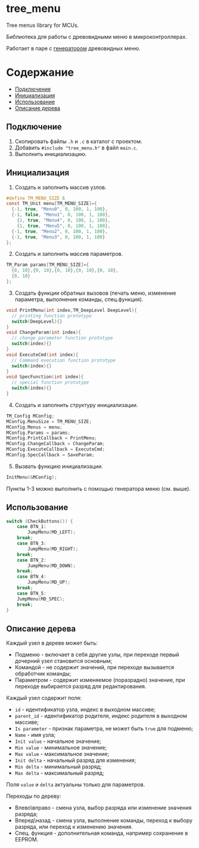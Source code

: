 # tree_menu
Tree menus library for MCUs.

Библиотека для работы с древовидными меню в микроконтроллерах.

Работает в паре с [генератором](https://github.com/NaturalSpanking/TreeMenuGen) древовидных меню.
# Содержание
- [Подключение](#install)
- [Инициализация](#init)
- [Использование](#usage)
- [Описание дерева](#tree)


<a id="install"></a>
## Подключение
1. Скопировать файлы `.h` и `.c` в каталог с проектом.
2. Добавить `#include "tree_menu.h"` в файл `main.c`.
3. Выполнить инициализацию.

<a id="init"></a>
## Инициализация
1. Создать и заполнить массив узлов.
```c
#define TM_MENU_SIZE 6
const TM_Unit menu[TM_MENU_SIZE]={
  {-1, true, "Menu0", 0, 100, 1, 100},
  {-1, false, "Menu1", 0, 100, 1, 100},
    {1, true, "Menu4", 0, 100, 1, 100},
    {1, true, "Menu5", 0, 100, 1, 100},
  {-1, true, "Menu2", 0, 100, 1, 100},
  {-1, true, "Menu3", 0, 100, 1, 100}
};
```
2. Создать и заполнить массив параметров.
```c
TM_Param params[TM_MENU_SIZE]={
  {0, 10},{0, 10},{0, 10},{0, 10},{0, 10},
  {0, 10}
};
```
3. Создать функции обратных вызовов (печать меню, изменение параметра, выполнение команды, спец.функция).
```c
void PrintMenu(int index,TM_DeepLevel DeepLevel){
  // printing function prototype
  switch(DeepLevel){}
}
void ChangeParam(int index){
  // change parameter function prototype
  switch(index){}
}
void ExecuteCmd(int index){
  // Сommand execution function prototype
  switch(index){}
}
void SpecFunction(int index){
  // special function prototype
  switch(index){}
}
```
4. Создать и заполнить структуру инициализации.
```c
TM_Config MConfig;
MConfig.MenuSize = TM_MENU_SIZE;
MConfig.Menus = menu;
MConfig.Params = params;
MConfig.PrintCallback = PrintMenu;
MConfig.ChangeCallback = ChangeParam;
MConfig.ExecuteCallback = ExecuteCmd;
MConfig.SpecCallback = SaveParam;
```
5. Вызвать функцию инициализации.
```c
InitMenu(&MConfig);
```
Пункты 1-3 можно выполнить с помощью генератора меню (см. выше).

<a id="usage"></a>
## Использование
```c
switch (CheckButtons()) {
	case BTN_1:
		JumpMenu(MD_LEFT);
	break;
	case BTN_3:
		JumpMenu(MD_RIGHT);
	break;
	case BTN_2:
		JumpMenu(MD_DOWN);
	break;
	case BTN_4:
		JumpMenu(MD_UP);
	break;
	case BTN_5:
    JumpMenu(MD_SPEC); 
	break;
}
```
<a id="tree"></a>
## Описание дерева
Каждый узел в дереве может быть:
- Подменю - включает в себя другие узлы, при переходе первый дочерний узел становится основным;
- Командой - не содержит значений, при переходе вызывается обработчик команды;
- Параметром - содержит изменяемое (поразрадно) значение, при переходе выбирается разряд для редактирования.

Каждый узел содержит поля:
- `id` - идентификатор узла, индекс в выходном массиве;
- `parent_id` - идентификатор родителя, индекс родителя в выходном массиве;
- `Is parameter` - признак параметра, не может быть `true` для подменю;
- `Name` - имя узла;
- `Init value` - начальное значение;
- `Min value` - минимальное значение;
- `Max value` - максимальное значение;
- `Init delta` - начальный разряд для изменения;
- `Min delta` - минимальный разряд;
- `Max delta` - максимальный разряд;

Поля `value` и `delta` актуальны только для параметров.

Переходы по дереву:
- Влево\вправо - смена узла, выбор разряда или изменение значения разряда;
- Вперед\назад - смена узла, выполнение команды, переход к выбору разряда, или переход к изменению значения.
- Спец. функция - дополнительная команда, например сохранение в EEPROM.
